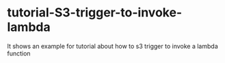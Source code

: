 # tutorial-S3-trigger-to-invoke-lambda
It shows an example for tutorial about how to s3 trigger to invoke a lambda function
